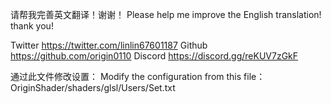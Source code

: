 请帮我完善英文翻译！谢谢！
Please help me improve the English translation! thank you!

Twitter https://twitter.com/linlin67601187
Github  https://github.com/origin0110
Discord https://discord.gg/reKUV7zGkF

通过此文件修改设置：
Modify the configuration from this file：
OriginShader/shaders/glsl/Users/Set.txt
